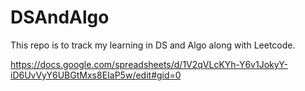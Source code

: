 # DSAndAlgo

This repo is to track my learning in DS and Algo along with Leetcode.

https://docs.google.com/spreadsheets/d/1V2qVLcKYh-Y6v1JokyY-iD6UvVyY6UBGtMxs8EIaP5w/edit#gid=0
